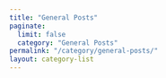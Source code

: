 ```yaml
---
title: "General Posts"
paginate:
  limit: false
  category: "General Posts"
permalink: "/category/general-posts/"
layout: category-list
---
```

